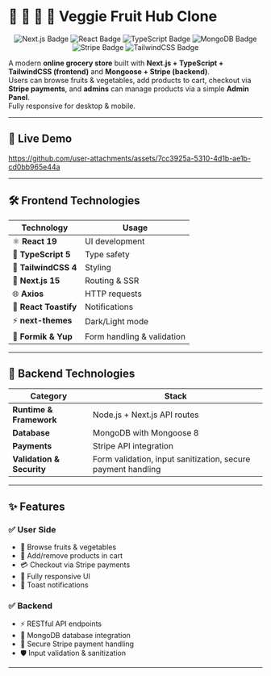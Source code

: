 # 🥦 🍎 🥕 🥜 Veggie Fruit Hub Clone

<p align="center">
  <img src="https://img.shields.io/badge/Next.js-15-black?logo=next.js" alt="Next.js Badge"/>
  <img src="https://img.shields.io/badge/React-19-blue?logo=react" alt="React Badge"/>
  <img src="https://img.shields.io/badge/TypeScript-5-blue?logo=typescript" alt="TypeScript Badge"/>
  <img src="https://img.shields.io/badge/Mongoose-8-brightgreen?logo=mongodb" alt="MongoDB Badge"/>
  <img src="https://img.shields.io/badge/Stripe-18-purple?logo=stripe" alt="Stripe Badge"/>
  <img src="https://img.shields.io/badge/TailwindCSS-4-38B2AC?logo=tailwindcss" alt="TailwindCSS Badge"/>
</p>

A modern **online grocery store** built with **Next.js + TypeScript + TailwindCSS (frontend)** and **Mongoose + Stripe (backend)**.  
Users can browse fruits & vegetables, add products to cart, checkout via **Stripe payments**, and **admins** can manage products via a simple **Admin Panel**.  
Fully responsive for desktop & mobile.

---

## 🎥 Live Demo  


https://github.com/user-attachments/assets/7cc3925a-5310-4d1b-ae1b-cd0bb965e44a


---

## 🛠 Frontend Technologies  

| Technology | Usage |
|------------|-------|
| ⚛️ **React 19** | UI development |
| 🔷 **TypeScript 5** | Type safety |
| 🎨 **TailwindCSS 4** | Styling |
| 🔄 **Next.js 15** | Routing & SSR |
| 🌐 **Axios** | HTTP requests |
| 🔔 **React Toastify** | Notifications |
| ⚡ **next-themes** | Dark/Light mode |
| 📝 **Formik & Yup** | Form handling & validation |

---

## 🔧 Backend Technologies  

| Category | Stack |
|----------|-------|
| **Runtime & Framework** | Node.js + Next.js API routes |
| **Database** | MongoDB with Mongoose 8 |
| **Payments** | Stripe API integration |
| **Validation & Security** | Form validation, input sanitization, secure payment handling |

---

## ✨ Features  

### ✅ User Side  
- 🛒 Browse fruits & vegetables  
- 🧺 Add/remove products in cart  
- 💳 Checkout via Stripe payments  
- 📱 Fully responsive UI  
- 🔔 Toast notifications  

### ✅ Backend  
- ⚡ RESTful API endpoints  
- 💾 MongoDB database integration  
- 🔐 Secure Stripe payment handling  
- 🛡 Input validation & sanitization  

---


